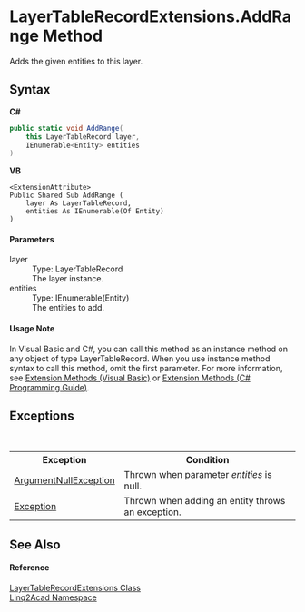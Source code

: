 # LayerTableRecordExtensions.AddRange Method 
 

Adds the given entities to this layer.

## Syntax

**C#**<br />
``` C#
public static void AddRange(
	this LayerTableRecord layer,
	IEnumerable<Entity> entities
)
```

**VB**<br />
``` VB
<ExtensionAttribute>
Public Shared Sub AddRange ( 
	layer As LayerTableRecord,
	entities As IEnumerable(Of Entity)
)
```


#### Parameters
<dl><dt>layer</dt><dd>Type: LayerTableRecord<br />The layer instance.</dd><dt>entities</dt><dd>Type: IEnumerable(Entity)<br />The entities to add.</dd></dl>

#### Usage Note
In Visual Basic and C#, you can call this method as an instance method on any object of type LayerTableRecord. When you use instance method syntax to call this method, omit the first parameter. For more information, see <a href="https://docs.microsoft.com/dotnet/visual-basic/programming-guide/language-features/procedures/extension-methods" target="_blank" rel="noopener noreferrer">Extension Methods (Visual Basic)</a> or <a href="https://docs.microsoft.com/dotnet/csharp/programming-guide/classes-and-structs/extension-methods" target="_blank" rel="noopener noreferrer">Extension Methods (C# Programming Guide)</a>.

## Exceptions
&nbsp;<table><tr><th>Exception</th><th>Condition</th></tr><tr><td><a href="https://docs.microsoft.com/dotnet/api/system.argumentnullexception" target="_blank" rel="noopener noreferrer">ArgumentNullException</a></td><td>Thrown when parameter <i>entities</i> is null.</td></tr><tr><td><a href="https://docs.microsoft.com/dotnet/api/system.exception" target="_blank" rel="noopener noreferrer">Exception</a></td><td>Thrown when adding an entity throws an exception.</td></tr></table>

## See Also


#### Reference
<a href="T_Linq2Acad_LayerTableRecordExtensions.md">LayerTableRecordExtensions Class</a><br /><a href="N_Linq2Acad.md">Linq2Acad Namespace</a><br />
